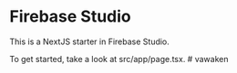 # Firebase Studio

This is a NextJS starter in Firebase Studio.

To get started, take a look at src/app/page.tsx.
#   v a w a k e n  
 